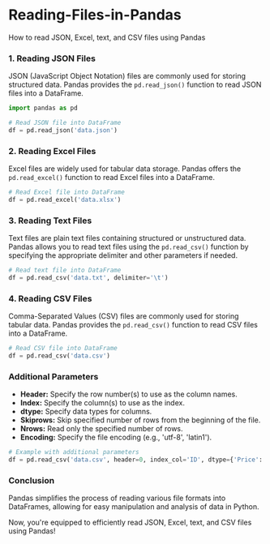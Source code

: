 # Reading-Files-in-Pandas
How to read JSON, Excel, text, and CSV files using Pandas
### 1. Reading JSON Files

JSON (JavaScript Object Notation) files are commonly used for storing structured data. Pandas provides the `pd.read_json()` function to read JSON files into a DataFrame.

```python
import pandas as pd

# Read JSON file into DataFrame
df = pd.read_json('data.json')
```

### 2. Reading Excel Files

Excel files are widely used for tabular data storage. Pandas offers the `pd.read_excel()` function to read Excel files into a DataFrame.

```python
# Read Excel file into DataFrame
df = pd.read_excel('data.xlsx')
```

### 3. Reading Text Files

Text files are plain text files containing structured or unstructured data. Pandas allows you to read text files using the `pd.read_csv()` function by specifying the appropriate delimiter and other parameters if needed.

```python
# Read text file into DataFrame
df = pd.read_csv('data.txt', delimiter='\t')
```

### 4. Reading CSV Files

Comma-Separated Values (CSV) files are commonly used for storing tabular data. Pandas provides the `pd.read_csv()` function to read CSV files into a DataFrame.

```python
# Read CSV file into DataFrame
df = pd.read_csv('data.csv')
```

### Additional Parameters

- **Header:** Specify the row number(s) to use as the column names.
- **Index:** Specify the column(s) to use as the index.
- **dtype:** Specify data types for columns.
- **Skiprows:** Skip specified number of rows from the beginning of the file.
- **Nrows:** Read only the specified number of rows.
- **Encoding:** Specify the file encoding (e.g., 'utf-8', 'latin1').

```python
# Example with additional parameters
df = pd.read_csv('data.csv', header=0, index_col='ID', dtype={'Price': float})
```

### Conclusion

Pandas simplifies the process of reading various file formats into DataFrames, allowing for easy manipulation and analysis of data in Python.

Now, you're equipped to efficiently read JSON, Excel, text, and CSV files using Pandas!
